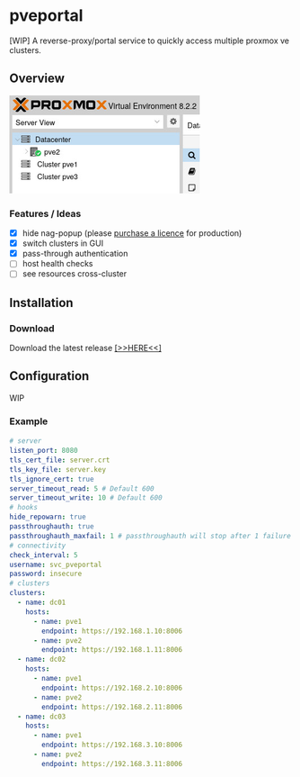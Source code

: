 # pveportal

[WIP] A reverse-proxy/portal service to quickly access multiple proxmox ve clusters.

## Overview

![screenshot of switcher](/docs/gui-switch.jpeg)

### Features / Ideas

- [x] hide nag-popup (please [purchase a licence](https://www.proxmox.com/en/proxmox-virtual-environment/pricing) for production)
- [x] switch clusters in GUI
- [x] pass-through authentication
- [ ] host health checks
- [ ] see resources cross-cluster

## Installation

### Download

Download the latest release [[>>HERE<<]](https://github.com/Marco98/pveportal/releases/latest)

## Configuration

WIP

### Example

```yaml
# server
listen_port: 8080
tls_cert_file: server.crt
tls_key_file: server.key
tls_ignore_cert: true
server_timeout_read: 5 # Default 600
server_timeout_write: 10 # Default 600
# hooks
hide_repowarn: true
passthroughauth: true
passthroughauth_maxfail: 1 # passthroughauth will stop after 1 failure (0 = infinite)
# connectivity
check_interval: 5
username: svc_pveportal
password: insecure
# clusters
clusters:
  - name: dc01
    hosts:
      - name: pve1
        endpoint: https://192.168.1.10:8006
      - name: pve2
        endpoint: https://192.168.1.11:8006
  - name: dc02
    hosts:
      - name: pve1
        endpoint: https://192.168.2.10:8006
      - name: pve2
        endpoint: https://192.168.2.11:8006
  - name: dc03
    hosts:
      - name: pve1
        endpoint: https://192.168.3.10:8006
      - name: pve2
        endpoint: https://192.168.3.11:8006
```
